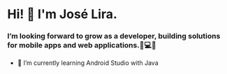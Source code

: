 # Hi! 👋 I'm José Lira.


### I’m looking forward to grow as a developer, building solutions for mobile apps and web applications.📱💻🚀

- 🌱 I’m currently learning Android Studio with Java

